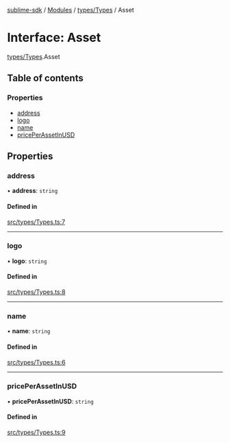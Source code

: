 [sublime-sdk](../README.md) / [Modules](../modules.md) / [types/Types](../modules/types_Types.md) / Asset

# Interface: Asset

[types/Types](../modules/types_Types.md).Asset

## Table of contents

### Properties

- [address](types_Types.Asset.md#address)
- [logo](types_Types.Asset.md#logo)
- [name](types_Types.Asset.md#name)
- [pricePerAssetInUSD](types_Types.Asset.md#priceperassetinusd)

## Properties

### address

• **address**: `string`

#### Defined in

[src/types/Types.ts:7](https://github.com/sublime-finance/sublime-sdk/blob/9e19ccf/src/types/Types.ts#L7)

___

### logo

• **logo**: `string`

#### Defined in

[src/types/Types.ts:8](https://github.com/sublime-finance/sublime-sdk/blob/9e19ccf/src/types/Types.ts#L8)

___

### name

• **name**: `string`

#### Defined in

[src/types/Types.ts:6](https://github.com/sublime-finance/sublime-sdk/blob/9e19ccf/src/types/Types.ts#L6)

___

### pricePerAssetInUSD

• **pricePerAssetInUSD**: `string`

#### Defined in

[src/types/Types.ts:9](https://github.com/sublime-finance/sublime-sdk/blob/9e19ccf/src/types/Types.ts#L9)
